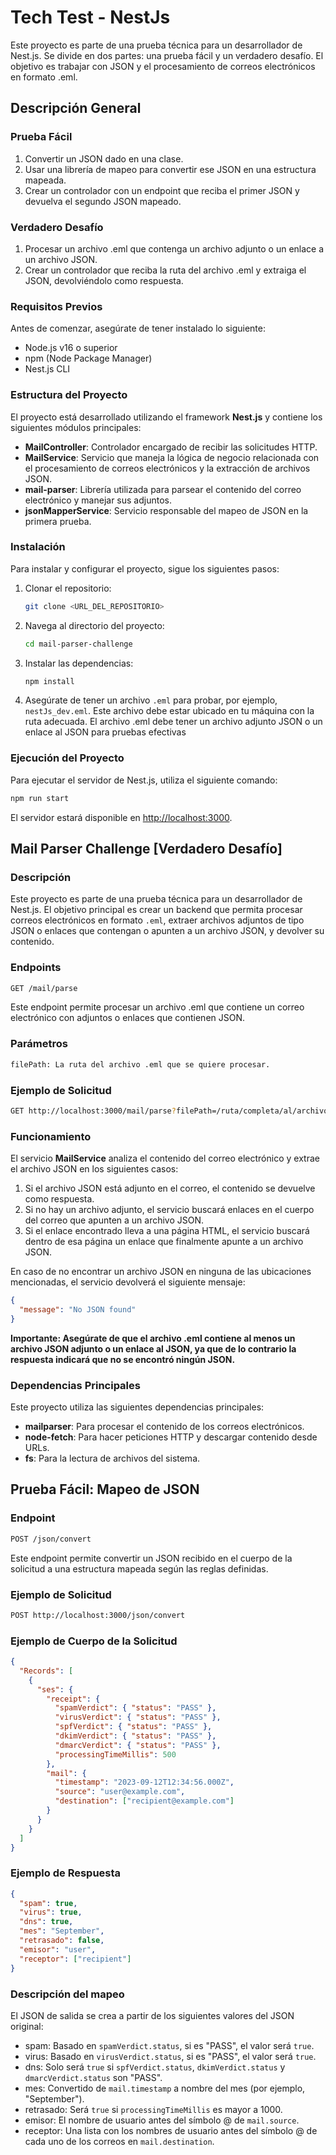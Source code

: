 # Tech Test - NestJs

Este proyecto es parte de una prueba técnica para un desarrollador de Nest.js. Se divide en dos partes: una prueba fácil y un verdadero desafío. El objetivo es trabajar con JSON y el procesamiento de correos electrónicos en formato .eml.

## Descripción General

### Prueba Fácil

1. Convertir un JSON dado en una clase.
2. Usar una librería de mapeo para convertir ese JSON en una estructura mapeada.
3. Crear un controlador con un endpoint que reciba el primer JSON y devuelva el segundo JSON mapeado.

### Verdadero Desafío

1. Procesar un archivo .eml que contenga un archivo adjunto o un enlace a un archivo JSON.
2. Crear un controlador que reciba la ruta del archivo .eml y extraiga el JSON, devolviéndolo como respuesta.

### Requisitos Previos

Antes de comenzar, asegúrate de tener instalado lo siguiente:

- Node.js v16 o superior
- npm (Node Package Manager)
- Nest.js CLI

### Estructura del Proyecto

El proyecto está desarrollado utilizando el framework **Nest.js** y contiene los siguientes módulos principales:

- **MailController**: Controlador encargado de recibir las solicitudes HTTP.
- **MailService**: Servicio que maneja la lógica de negocio relacionada con el procesamiento de correos electrónicos y la extracción de archivos JSON.
- **mail-parser**: Librería utilizada para parsear el contenido del correo electrónico y manejar sus adjuntos.
- **jsonMapperService**: Servicio responsable del mapeo de JSON en la primera prueba.

### Instalación

Para instalar y configurar el proyecto, sigue los siguientes pasos:

1. Clonar el repositorio:

    ```bash
    git clone <URL_DEL_REPOSITORIO>
    ```

2. Navega al directorio del proyecto:

    ```bash
    cd mail-parser-challenge
    ```

3. Instalar las dependencias:

    ```bash
    npm install
    ```

4. Asegúrate de tener un archivo `.eml` para probar, por ejemplo, `nestJs_dev.eml`. Este archivo debe estar ubicado en tu máquina con la ruta adecuada. El archivo .eml debe tener un archivo adjunto JSON o un enlace al JSON para pruebas efectivas

### Ejecución del Proyecto

Para ejecutar el servidor de Nest.js, utiliza el siguiente comando:

```bash
npm run start
```

El servidor estará disponible en <http://localhost:3000>.

## Mail Parser Challenge [Verdadero Desafío]

### Descripción

Este proyecto es parte de una prueba técnica para un desarrollador de Nest.js. El objetivo principal es crear un backend que permita procesar correos electrónicos en formato `.eml`, extraer archivos adjuntos de tipo JSON o enlaces que contengan o apunten a un archivo JSON, y devolver su contenido.

### Endpoints

``` bash
GET /mail/parse
```

Este endpoint permite procesar un archivo .eml que contiene un correo electrónico con adjuntos o enlaces que contienen JSON.

### Parámetros

```bash
filePath: La ruta del archivo .eml que se quiere procesar.
```

### Ejemplo de Solicitud

```bash
GET http://localhost:3000/mail/parse?filePath=/ruta/completa/al/archivo/nestJs_dev.eml
```

### Funcionamiento

El servicio **MailService** analiza el contenido del correo electrónico y extrae el archivo JSON en los siguientes casos:

1. Si el archivo JSON está adjunto en el correo, el contenido se devuelve como respuesta.
2. Si no hay un archivo adjunto, el servicio buscará enlaces en el cuerpo del correo que apunten a un archivo JSON.
3. Si el enlace encontrado lleva a una página HTML, el servicio buscará dentro de esa página un enlace que finalmente apunte a un archivo JSON.

En caso de no encontrar un archivo JSON en ninguna de las ubicaciones mencionadas, el servicio devolverá el siguiente mensaje:

```json
{
  "message": "No JSON found"
}
```

**Importante: Asegúrate de que el archivo .eml contiene al menos un archivo JSON adjunto o un enlace al JSON, ya que de lo contrario la respuesta indicará que no se encontró ningún JSON.**

### Dependencias Principales

Este proyecto utiliza las siguientes dependencias principales:

- **mailparser**: Para procesar el contenido de los correos electrónicos.
- **node-fetch**: Para hacer peticiones HTTP y descargar contenido desde URLs.
- **fs**: Para la lectura de archivos del sistema.

## Prueba Fácil: Mapeo de JSON

### Endpoint

```bash
POST /json/convert
```

Este endpoint permite convertir un JSON recibido en el cuerpo de la solicitud a una estructura mapeada según las reglas definidas.

### Ejemplo de Solicitud

```bash
POST http://localhost:3000/json/convert
```

### Ejemplo de Cuerpo de la Solicitud

```json
{
  "Records": [
    {
      "ses": {
        "receipt": {
          "spamVerdict": { "status": "PASS" },
          "virusVerdict": { "status": "PASS" },
          "spfVerdict": { "status": "PASS" },
          "dkimVerdict": { "status": "PASS" },
          "dmarcVerdict": { "status": "PASS" },
          "processingTimeMillis": 500
        },
        "mail": {
          "timestamp": "2023-09-12T12:34:56.000Z",
          "source": "user@example.com",
          "destination": ["recipient@example.com"]
        }
      }
    }
  ]
}

```

### Ejemplo de Respuesta

```json
{
  "spam": true,
  "virus": true,
  "dns": true,
  "mes": "September",
  "retrasado": false,
  "emisor": "user",
  "receptor": ["recipient"]
}
```

### Descripción del mapeo

El JSON de salida se crea a partir de los siguientes valores del JSON original:

- spam: Basado en `spamVerdict.status`, si es "PASS", el valor será `true`.
- virus: Basado en `virusVerdict.status`, si es "PASS", el valor será `true`.
- dns: Solo será `true` si `spfVerdict.status`, `dkimVerdict.status` y `dmarcVerdict.status` son "PASS".
- mes: Convertido de `mail.timestamp` a nombre del mes (por ejemplo, "September").
- retrasado: Será `true` si `processingTimeMillis` es mayor a 1000.
- emisor: El nombre de usuario antes del símbolo @ de `mail.source`.
- receptor: Una lista con los nombres de usuario antes del símbolo @ de cada uno de los correos en `mail.destination`.
